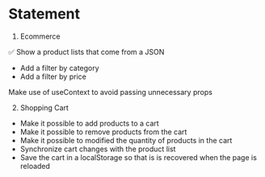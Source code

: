 # Statement

1. Ecommerce

✅ Show a product lists that come from a JSON
- Add a filter by category
- Add a filter by price

Make use of useContext to avoid passing unnecessary props

2. Shopping Cart

- Make it possible to add products to a cart
- Make it possible to remove products from the cart
- Make it possible to modified the quantity of products in the cart
- Synchronize cart changes with the product list
- Save the cart in a localStorage so that is is recovered when the page is reloaded